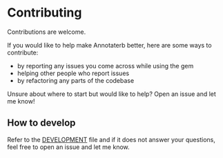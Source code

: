 # Contributing

Contributions are welcome. 

If you would like to help make Annotaterb better, here are some ways to contribute:
  - by reporting any issues you come across while using the gem
  - helping other people who report issues
  - by refactoring any parts of the codebase

Unsure about where to start but would like to help? Open an issue and let me know!

## How to develop

Refer to the [DEVELOPMENT](DEVELOPMENT.md) file and if it does not answer your questions, feel free to open an issue and let me know.
